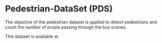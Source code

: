 # Pedestrian-DataSet (PDS)
The objective of the pedestrian dataset is applied to detect pedestrians and count the number of prople passing through the bus scenes. 

This dataset is available at
